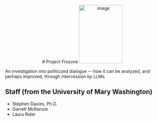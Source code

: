 <p align = center>
# Project Frozone
  <img width="142" height="190" alt="image" src="https://github.com/user-attachments/assets/cab24a9f-a2b7-4897-b38d-da96f1e57478" />
</p>



An investigation into politicized dialogue -- how it can be analyzed, and
perhaps improved, through intercession by LLMs.

## Staff (from the University of Mary Washington)

* Stephen Davies, Ph.D.
* Garrett McKenzie
* Laura Rider
